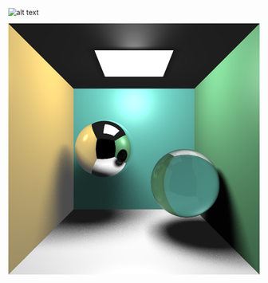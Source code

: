 ![alt text](https://github.com/chenwe73/raytracer/blob/master/render/8.bmp)

![alt text](https://github.com/chenwe73/raytracer/blob/master/render/3.bmp)
